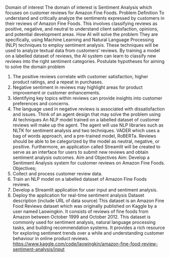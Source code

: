 Domain of interest
The domain of interest is Sentiment Analysis which focuses on customer reviews for Amazon Fine Foods.
Problem Definition
To understand and critically analyze the sentiments expressed by customers in their reviews of Amazon Fine Foods. This involves classifying reviews as positive, negative, and neutral to understand client satisfaction, opinions, and potential development areas.
How AI will solve the problem
They are specifically, using Machine Learning and Natural Language Processing (NLP) techniques to employ sentiment analysis. These techniques will be used to analyze textual data from customers’ reviews. By training a model on a labelled dataset of reviews, the AI system can learn to classify new reviews into the right sentiment categories.
Postulate hypotheses for aiming to solve the domain problem
1.	The positive reviews correlate with customer satisfaction, higher product ratings, and a repeat in purchases.
2.	Negative sentiment in reviews may highlight areas for product improvement or customer enhancements.
3.	Identifying key topics within reviews can provide insights into customer preferences and concerns.
4.	The language used in negative reviews is associated with dissatisfaction and issues.
Think of an agent design that may solve the problem using AI techniques
An NLP model trained on a labelled dataset of customer reviews will make up the agent.  The agent will use NLP libraries such as NLTK for sentiment analysis and two techniques. VADER which uses a bag of words approach, and a pre-trained model, RoBERTa. Reviews should be able to be categorized by the model as neutral, negative, or positive. Furthermore, an application called Streamlit will be created to serve as an interface for users to submit new reviews and obtain sentiment analysis outcomes.
Aim and Objectives
Aim: Develop a Sentiment Analysis system for customer reviews on Amazon Fine Foods.
Objectives;
1.	Collect and process customer review data.
2.	Train an NLP model on a labelled dataset of Amazon Fine Foods reviews.
3.	Develop a Streamlit application for user input and sentiment analysis.
4.	Deploy the application for real-time sentiment analysis
Dataset description (include URL of data source)
This dataset is an Amazon Fine Food Reviews dataset which was originally published on Kaggle by a user named Laowingkin. It consists of reviews of fine foods from Amazon between October 1999 and October 2012. This dataset is commonly used for sentiment analysis, natural language processing tasks, and building recommendation systems. It provides a rich resource for exploring sentiment trends over a while and understanding customer behaviour in online product reviews.
https://www.kaggle.com/code/laowingkin/amazon-fine-food-review-sentiment-analysis/input 
